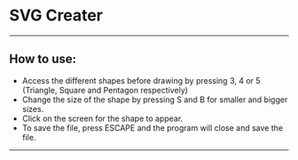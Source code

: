 # SVG Creater
---

## How to use:

* Access the different shapes before drawing by pressing 3, 4 or 5 (Triangle, Square and Pentagon respectively)
* Change the size of the shape by pressing S and B for smaller and bigger sizes.
* Click on the screen for the shape to appear.
* To save the file, press ESCAPE and the program will close and save the file.

---